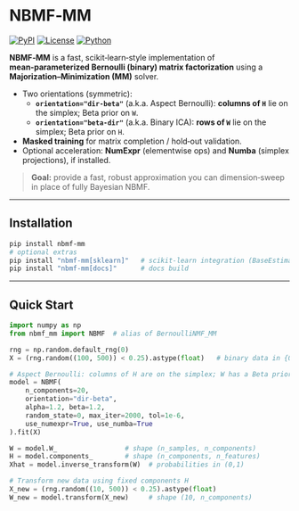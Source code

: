 # NBMF‑MM

[![PyPI](https://img.shields.io/pypi/v/nbmf-mm.svg)](https://pypi.org/project/nbmf-mm/)
[![License](https://img.shields.io/pypi/l/nbmf-mm.svg)](./LICENSE.md)
[![Python](https://img.shields.io/pypi/pyversions/nbmf-mm.svg)](https://pypi.org/project/nbmf-mm/)

**NBMF‑MM** is a fast, scikit‑learn‑style implementation of **mean‑parameterized Bernoulli (binary) matrix factorization** using a **Majorization–Minimization (MM)** solver.

- Two orientations (symmetric):
  - **`orientation="dir-beta"`** (a.k.a. Aspect Bernoulli): **columns of `H`** lie on the simplex; Beta prior on `W`.
  - **`orientation="beta-dir"`** (a.k.a. Binary ICA): **rows of `W`** lie on the simplex; Beta prior on `H`.
- **Masked training** for matrix completion / hold‑out validation.
- Optional acceleration: **NumExpr** (elementwise ops) and **Numba** (simplex projections), if installed.

> **Goal:** provide a fast, robust approximation you can dimension‑sweep in place of fully Bayesian NBMF.

---

## Installation

```bash
pip install nbmf-mm
# optional extras
pip install "nbmf-mm[sklearn]"   # scikit-learn integration (BaseEstimator/TransformerMixin, NNDSVD init)
pip install "nbmf-mm[docs]"      # docs build
```
---

## Quick Start

```python
import numpy as np
from nbmf_mm import NBMF  # alias of BernoulliNMF_MM

rng = np.random.default_rng(0)
X = (rng.random((100, 500)) < 0.25).astype(float)   # binary data in {0,1}

# Aspect Bernoulli: columns of H are on the simplex; W has a Beta prior
model = NBMF(
    n_components=20,
    orientation="dir-beta",
    alpha=1.2, beta=1.2,
    random_state=0, max_iter=2000, tol=1e-6,
    use_numexpr=True, use_numba=True
).fit(X)

W = model.W_                 # shape (n_samples, n_components)
H = model.components_        # shape (n_components, n_features)
Xhat = model.inverse_transform(W)  # probabilities in (0,1)

# Transform new data using fixed components H
X_new = (rng.random((10, 500)) < 0.25).astype(float)
W_new = model.transform(X_new)     # shape (10, n_components)
```
